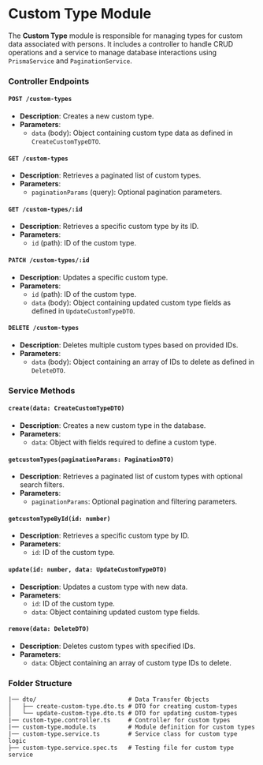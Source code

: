 # Custom Type Module

The **Custom Type** module is responsible for managing types for custom data associated with persons. It includes a controller to handle CRUD operations and a service to manage database interactions using `PrismaService` and `PaginationService`.

### Controller Endpoints

#### `POST /custom-types`

- **Description**: Creates a new custom type.
- **Parameters**:
  - `data` (body): Object containing custom type data as defined in `CreateCustomTypeDTO`.

#### `GET /custom-types`

- **Description**: Retrieves a paginated list of custom types.
- **Parameters**:
  - `paginationParams` (query): Optional pagination parameters.

#### `GET /custom-types/:id`

- **Description**: Retrieves a specific custom type by its ID.
- **Parameters**:
  - `id` (path): ID of the custom type.

#### `PATCH /custom-types/:id`

- **Description**: Updates a specific custom type.
- **Parameters**:
  - `id` (path): ID of the custom type.
  - `data` (body): Object containing updated custom type fields as defined in `UpdateCustomTypeDTO`.

#### `DELETE /custom-types`

- **Description**: Deletes multiple custom types based on provided IDs.
- **Parameters**:
  - `data` (body): Object containing an array of IDs to delete as defined in `DeleteDTO`.

### Service Methods

#### `create(data: CreateCustomTypeDTO)`

- **Description**: Creates a new custom type in the database.
- **Parameters**:
  - `data`: Object with fields required to define a custom type.

#### `getcustomTypes(paginationParams: PaginationDTO)`

- **Description**: Retrieves a paginated list of custom types with optional search filters.
- **Parameters**:
  - `paginationParams`: Optional pagination and filtering parameters.

#### `getcustomTypeById(id: number)`

- **Description**: Retrieves a specific custom type by ID.
- **Parameters**:
  - `id`: ID of the custom type.

#### `update(id: number, data: UpdateCustomTypeDTO)`

- **Description**: Updates a custom type with new data.
- **Parameters**:
  - `id`: ID of the custom type.
  - `data`: Object containing updated custom type fields.

#### `remove(data: DeleteDTO)`

- **Description**: Deletes custom types with specified IDs.
- **Parameters**:
  - `data`: Object containing an array of custom type IDs to delete.

### Folder Structure

```plaintext
|── dto/                          # Data Transfer Objects
│   ├── create-custom-type.dto.ts # DTO for creating custom-types
│   └── update-custom-type.dto.ts # DTO for updating custom-types
|── custom-type.controller.ts     # Controller for custom types
|── custom-type.module.ts         # Module definition for custom types
|── custom-type.service.ts        # Service class for custom type logic
├── custom-type.service.spec.ts   # Testing file for custom type service
```
